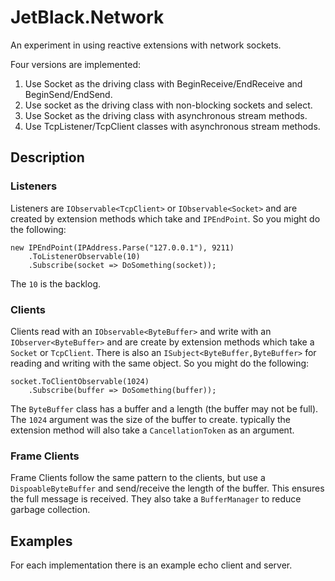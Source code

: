 # JetBlack.Network

An experiment in using reactive extensions with network sockets.

Four versions are implemented:

1.  Use Socket as the driving class with BeginReceive/EndReceive and BeginSend/EndSend.
2.  Use socket as the driving class with non-blocking sockets and select.
3.  Use Socket as the driving class with asynchronous stream methods.
4.  Use TcpListener/TcpClient classes with asynchronous stream methods.

## Description

### Listeners

Listeners are `IObservable<TcpClient>` or `IObservable<Socket>` and are created by extension methods which
take and `IPEndPoint`. So you might do the following:

    new IPEndPoint(IPAddress.Parse("127.0.0.1"), 9211)
        .ToListenerObservable(10)
        .Subscribe(socket => DoSomething(socket));

The `10` is the backlog.

### Clients

Clients read with an `IObservable<ByteBuffer>` and write with an `IObserver<ByteBuffer>` and are create by
extension methods which take a `Socket` or `TcpClient`. There is also an `ISubject<ByteBuffer,ByteBuffer>` for
reading and writing with the same object. So you might do the following:

    socket.ToClientObservable(1024)
        .Subscribe(buffer => DoSomething(buffer));

The `ByteBuffer` class has a buffer and a length (the buffer may not be full). The `1024` argument was the size
of the buffer to create. typically the extension method will also take a `CancellationToken` as an argument.

### Frame Clients

Frame Clients follow the same pattern to the clients, but use a `DispoableByteBuffer` and send/receive the length
of the buffer. This ensures the full message is received. They also take a `BufferManager` to reduce garbage collection.

## Examples

For each implementation there is an example echo client and server.
